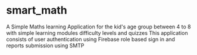 # smart_math

A Simple Maths learning Application for the kid's age group between 4 to 8 with simple learning modules difficulty levels and quizzes
This application consists of user authentication using Firebase role based sign in and reports submission using SMTP

